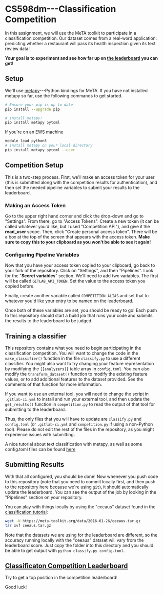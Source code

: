 # CS598dm---Classification Competition

In this assignment, we will use the MeTA toolkit to participate in a classification competition.
Our dataset comes from a real-word application: predicting whether a
restaurant will pass its health inspection given its text review data!

**Your goal is to experiment and see how far up on [the
leaderboard](http://capstone-leaderboard.westcentralus.cloudapp.azure.com)
you can get!**

## Setup
We'll use [metapy](https://github.com/meta-toolkit/metapy)---Python bindings for MeTA. 
If you have not installed metapy so far, use the following commands to get started.

```bash
# Ensure your pip is up to date
pip install --upgrade pip

# install metapy!
pip install metapy pytoml
```

If you're on an EWS machine
```bash
module load python3
# install metapy on your local directory
pip install metapy pytoml --user
```

## Competition Setup
This is a two-step process. First, we'll make an access token for your user
(this is submitted along with the competition results for authentication),
and then set the needed pipeline variables to submit your results to the
leaderboard.

### Making an Access Token
Go to the upper right hand corner and click the drop-down and go to
"Settings". From there, go to "Access Tokens". Create a new token (it can
be called whatever you'd like, but I used "Competition API"), and give it
the **read_user** scope. Then, click "Create personal access token". There
will be a box at the top of the screen that appears with the access token.
**Make sure to copy this to your clipboard as you won't be able to see it
again!**

### Configuring Pipeline Variables
Now that you have your access token copied to your clipboard, go back to
your fork of the repository. Click on "Settings", and then "Pipelines".
Look for the "**Secret variables**" section. We'll need to add two
variables. The first will be called `GITLAB_API_TOKEN`. Set the value to
the access token you copied before.

Finally, create another variable called `COMPETITION_ALIAS` and set that to
whatever you'd like your entry to be named on the leaderboard.

Once both of these variables are set, you should be ready to go! Each push
to this repository should start a build job that runs your code and submits
the results to the leaderboard to be judged.

## Training a classifier
This repository contains what you need to begin participating in
the classification competition. You will want to change the code in the
`make_classifier()` function in the file `classify.py` to use a different
classifier. You might also want to try changing your feature
representation by modifying the `[[analyzers]]` table array in
`config.toml`. You can also modify the `transform_dataset()` function to
modify the existing feature values, or to add additional features to the
dataset provided. See the comments of that function for more information.

If you want to use an external tool, you will need to change the script in
`.gitlab-ci.yml` to install and run your external tool, and then update the
`get_results()` function in `competition.py` to read the output of that
tool for submitting to the leaderboard.

Thus, the only files that you will have to update are `classify.py` and `config.toml` (or `.gitlab-ci.yml` and `competition.py` if using a non-Python tool).
Please do not edit the rest of the files in the repository, as you might experience issues with submitting.

A nice tutorial about text classification with metapy, as well as some config.toml files
can be found [here](https://github.com/meta-toolkit/metapy/blob/master/tutorials/4-classification.ipynb)

## Submitting Results
With that all configured, you should be done! Now whenever you push code to
this repository (note that you need to commit locally first, and then push
to the repository here because we're using `git`), it should automatically
update the leaderboard. You can see the output of the job by looking in the
"Pipelines" section on your repository.

You can play with things locally by using the "ceeaus" dataset found in the [classification tutorial](https://github.com/meta-toolkit/metapy/blob/master/tutorials/4-classification.ipynb):

```bash 
wget -N https://meta-toolkit.org/data/2016-01-26/ceeaus.tar.gz
tar xvf ceeaus.tar.gz
```
Note that the datasets we are using for the leaderboard are different, so the accuracy running locally with  the "ceeaus" dataset will vary from the leaderboard score.
Just copy the folder into this directory and you should be able to get output with `python classify.py config.toml`.

## [Classificaton Competition Leaderboard](http://capstone-leaderboard.westcentralus.cloudapp.azure.com)
Try to get a top position in the competition leaderboard!

Good luck!
